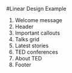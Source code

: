 #Linear Design Example

1. Welcome message
2. Header
3. Important callouts
4. Talks grid
5. Latest stories
6. TED conferences
7. About TED
8. Footer
